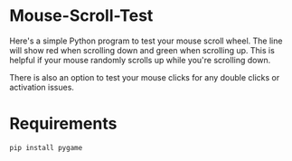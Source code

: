 # Mouse-Scroll-Test
Here's a simple Python program to test your mouse scroll wheel. The line will show red when scrolling down and green when scrolling up. This is helpful if your mouse randomly scrolls up while you're scrolling down.


There is also an option to test your mouse clicks for any double clicks or activation issues.


# Requirements
`pip install pygame`

